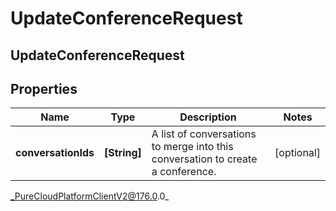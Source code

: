 # UpdateConferenceRequest

## UpdateConferenceRequest

## Properties

|Name | Type | Description | Notes|
|------------ | ------------- | ------------- | -------------|
| **conversationIds** | **[String]** | A list of conversations to merge into this conversation to create a conference. | [optional] |



_PureCloudPlatformClientV2@176.0.0_
